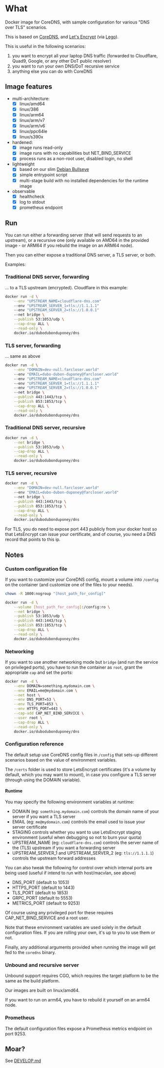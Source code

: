 # What

Docker image for CoreDNS, with sample configuration for various "DNS over TLS" scenarios.

This is based on [CoreDNS](https://coredns.io/), and [Let's Encrypt](https://letsencrypt.org/) (via [Lego](https://github.com/go-acme/lego)).

This is useful in the following scenarios:

 1. you want to encrypt all your laptop DNS traffic (forwarded to Cloudflare, Quad9, Google, or any other DoT public resolver)
 1. you want to run your own DNS/DoT recursive service
 1. anything else you can do with CoreDNS

## Image features

* multi-architecture:
  * [x] linux/amd64
  * [x] linux/386
  * [x] linux/arm64
  * [x] linux/arm/v7
  * [x] linux/arm/v6
  * [x] linux/ppc64le
  * [x] linux/s390x
* hardened:
  * [x] image runs read-only
  * [x] image runs with no capabilities but NET_BIND_SERVICE
  * [x] process runs as a non-root user, disabled login, no shell
* lightweight
  * [x] based on our slim [Debian Bullseye](https://github.com/dubo-dubon-duponey/docker-debian)
  * [x] simple entrypoint script
  * [x] multi-stage build with no installed dependencies for the runtime image
* observable
  * [x] healthcheck
  * [x] log to stdout
  * [x] prometheus endpoint

## Run

You can run either a forwarding server (that will send requests to an upstream), or a recursive one 
(only available on AMD64 in the provided image - or ARM64 if you rebuild the image on an ARM64 node).

Then you can either expose a traditional DNS server, a TLS server, or both.

Examples:

### Traditional DNS server, forwarding

... to a TLS upstream (encrypted). Cloudflare in this example:

```bash
docker run -d \
    --env "UPSTREAM_NAME=cloudflare-dns.com"
    --env "UPSTREAM_SERVER_1=tls://1.1.1.1"
    --env "UPSTREAM_SERVER_2=tls://1.0.0.1"
    --net bridge \
    --publish 53:1053/udp \
    --cap-drop ALL \
    --read-only \
    docker.io/dubodubonduponey/dns
```

### TLS server, forwarding

... same as above

```bash
docker run -d \
    --env "DOMAIN=dev-null.farcloser.world"
    --env "EMAIL=dubo-dubon-duponey@farcloser.world"
    --env "UPSTREAM_NAME=cloudflare-dns.com"
    --env "UPSTREAM_SERVER_1=tls://1.1.1.1"
    --env "UPSTREAM_SERVER_2=tls://1.0.0.1"
    --net bridge \
    --publish 443:1443/tcp \
    --publish 853:1853/tcp \
    --cap-drop ALL \
    --read-only \
    docker.io/dubodubonduponey/dns
```

### Traditional DNS server, recursive

```bash
docker run -d \
    --net bridge \
    --publish 53:1053/udp \
    --cap-drop ALL \
    --read-only \
    docker.io/dubodubonduponey/dns
```

### TLS server, recursive

```bash
docker run -d \
    --env "DOMAIN=dev-null.farcloser.world"
    --env "EMAIL=dubo-dubon-duponey@farcloser.world"
    --net bridge \
    --publish 443:1443/tcp \
    --publish 853:1853/tcp \
    --cap-drop ALL \
    --read-only \
    docker.io/dubodubonduponey/dns
```

For TLS, you do need to expose port 443 publicly from your docker host so that LetsEncrypt can issue your certificate,
and of course, you need a DNS record that points to this ip.

## Notes

### Custom configuration file

If you want to customize your CoreDNS config, mount a volume into `/config` on the container
(and customize one of the files to your needs).

```bash
chown -R 1000:nogroup "[host_path_for_config]"

docker run -d \
    --volume [host_path_for_config]:/config:ro \
    --net bridge \
    --publish 53:1053/udp \
    --publish 443:1443/tcp \
    --publish 853:1853/tcp \
    --cap-drop ALL \
    --read-only \
    docker.io/dubodubonduponey/dns
```

### Networking

If you want to use another networking mode but `bridge` (and run the service on privileged ports), you have to run the container as `root`, grant the appropriate `cap` and set the ports:

```bash
docker run -d \
    --env DOMAIN=something.mydomain.com \
    --env EMAIL=me@mydomain.com \
    --net host \
    --env DNS_PORT=53 \
    --env TLS_PORT=853 \
    --env HTTPS_PORT=443 \
    --cap-add CAP_NET_BIND_SERVICE \
    --user root \
    --cap-drop ALL \
    --read-only \
    docker.io/dubodubonduponey/dns
```

### Configuration reference

The default setup use CoreDNS config files in `/config` that sets-up different scenarios based on the value of environment variables.

The `/certs` folder is used to store LetsEncrypt certificates (it's a volume by default, which you may want to mount), in case you configure a TLS server (through using the DOMAIN variable).

#### Runtime

You may specify the following environment variables at runtime:

 * DOMAIN (eg: `something.mydomain.com`) controls the domain name of your server if you want a TLS server
 * EMAIL (eg: `me@mydomain.com`) controls the email used to issue your server certificate
 * STAGING controls whether you want to use LetsEncrypt staging environment (useful when debugging so not to burn your quota)
 * UPSTREAM_NAME (eg: `cloudflare-dns.com`) controls the server name of the (TLS) upstream if you want a forwarding server
 * UPSTREAM_SERVER_1 and UPSTREAM_SERVER_2 (eg: `tls://1.1.1.1`) controls the upstream forward addresses

You can also tweak the following for control over which internal ports are being used (useful if intend to run with host/macvlan, see above)

 * DNS_PORT (default to 1053)
 * HTTPS_PORT (default to 1443)
 * TLS_PORT (default to 1853)
 * GRPC_PORT (default to 5553)
 * METRICS_PORT (default to 9253)

Of course using any privileged port for these requires CAP_NET_BIND_SERVICE and a root user.

Note that these environment variables are used solely in the default configuration files.
If you are rolling your own, it's up to you to use them or not.

Finally, any additional arguments provided when running the image will get fed to the `coredns` binary.

### Unbound and recursive server

Unbound support requires CGO, which requires the target platform to be the same as the build platform. 

Our images are built on linux/amd64.

If you want to run on arm64, you have to rebuild it yourself on an arm64 node.

### Prometheus

The default configuration files expose a Prometheus metrics endpoint on port 9253.

## Moar?

See [DEVELOP.md](DEVELOP.md)
